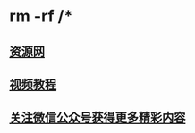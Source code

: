 # rm -rf /*

## [资源网](https://www.tsingsea.com)

## [视频教程](https://www.youtube.com/channel/UCS6QM2n96qXmqURNikf3ceA?sub_confirmation=1)

## [关注微信公众号获得更多精彩内容](https://raw.githubusercontent.com/ssooenftzero/0X/master/Tube/icon/wxgzh.png)
